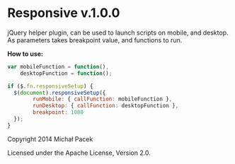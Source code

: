 # Responsive v.1.0.0

jQuery helper plugin, can be used to launch scripts on mobile, and desktop. As parameters takes breakpoint value, and functions to run.

**How to use:**

``` JavaScript
var mobileFunction = function(),
	desktopFunction = function();

if ($.fn.responsiveSetup) {
  $(document).responsiveSetup({
		runMobile: { callFunction: mobileFunction },
		runDesktop: { callFunction: desktopFunction },
		breakpoint: 1080
  });
}
```


Copyright 2014 Michał Pacek

Licensed under the Apache License, Version 2.0.
